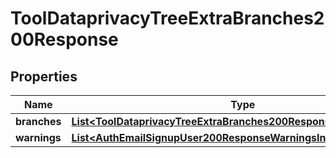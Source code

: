 

# ToolDataprivacyTreeExtraBranches200Response


## Properties

| Name | Type | Description | Notes |
|------------ | ------------- | ------------- | -------------|
|**branches** | [**List&lt;ToolDataprivacyTreeExtraBranches200ResponseBranchesInner&gt;**](ToolDataprivacyTreeExtraBranches200ResponseBranchesInner.md) |  |  |
|**warnings** | [**List&lt;AuthEmailSignupUser200ResponseWarningsInner&gt;**](AuthEmailSignupUser200ResponseWarningsInner.md) |  |  [optional] |



